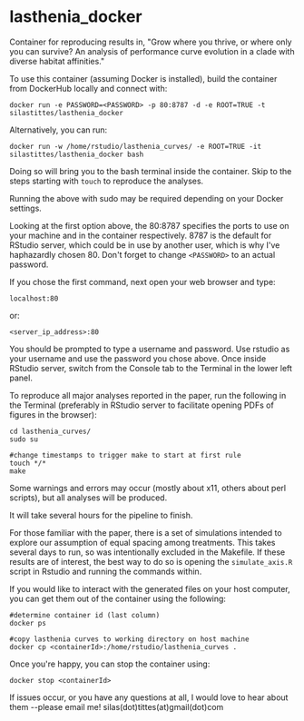 # lasthenia_docker

Container for reproducing results in, "Grow where you thrive, or where only you can survive? An analysis of performance curve evolution in a clade with diverse habitat affinities."

To use this container (assuming Docker is installed), build the container from DockerHub locally and connect with:

    docker run -e PASSWORD=<PASSWORD> -p 80:8787 -d -e ROOT=TRUE -t silastittes/lasthenia_docker


Alternatively, you can run:

    docker run -w /home/rstudio/lasthenia_curves/ -e ROOT=TRUE -it silastittes/lasthenia_docker bash

Doing so will bring you to the bash terminal inside the container. Skip to the steps starting with `touch` to reproduce the analyses.

Running the above with sudo may be required depending on your Docker settings. 

Looking at the first option above, the 80:8787 specifies the ports to use on your machine and in the container respectively. 8787 is the default for RStudio server, which could be in use by another user, which is why I've haphazardly chosen 80. Don't forget to change `<PASSWORD>` to an actual password. 

If you chose the first command, next open your web browser and type:

    localhost:80

or:

    <server_ip_address>:80


You should be prompted to type a username and password. Use rstudio as your username and use the password you chose above. Once inside RStudio server, switch from the Console tab to the Terminal in the lower left panel. 

To reproduce all major analyses reported in the paper, run the following in the Terminal (preferably in RStudio server to facilitate opening PDFs of figures in the browser):

    cd lasthenia_curves/
    sudo su

    #change timestamps to trigger make to start at first rule
    touch */*
    make

Some warnings and errors may occur (mostly about x11, others about perl scripts), but all analyses will be produced.

It will take several hours for the pipeline to finish.


For those familiar with the paper, there is a set of simulations intended to explore our assumption of equal spacing among treatments. This takes several days to run, so was intentionally excluded in the Makefile. If these results are of interest, the best way to do so is opening the `simulate_axis.R` script in Rstudio and running the commands within. 


If you would like to interact with the generated files on your host computer, you can get them out of the container using the following:

    #determine container id (last column)
    docker ps

    #copy lasthenia curves to working directory on host machine
    docker cp <containerId>:/home/rstudio/lasthenia_curves .


Once you're happy, you can stop the container using:

    docker stop <containerId>


If issues occur, or you have any questions at all, I would love to hear about them --please email me! silas(dot)tittes(at)gmail(dot)com



